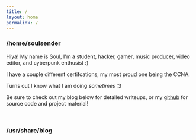 ```yaml
---
title: /
layout: home
permalink: /
---
```


### /home/soulsender
Hiya! My name is Soul, I'm a student, hacker, gamer, music producer, video editor, and cyberpunk enthusist :)

I have a couple different certifcations, my most proud one being the CCNA.

Turns out I know what I am doing *sometimes* :3

Be sure to check out my blog below for detailed writeups, or my [github](https://github.com/soulsender) for source code and project material!

<br>

### /usr/share/blog